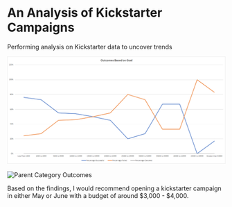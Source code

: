 # An Analysis of Kickstarter Campaigns
Performing analysis on Kickstarter data to uncover trends

![Outcomes Based on Launch Date](Resources/OUtcomes_vs_Goals.png)

![Parent Category Outcomes](file:///C:/Users/pyrat/OneDrive/Desktop/Classwork/Crowdfunding%20Analysis/Parent%20Category%20Outcomes.png)

Based on the findings, I would recommend opening a kickstarter campaign in either May or June with a budget of around $3,000 - $4,000.
